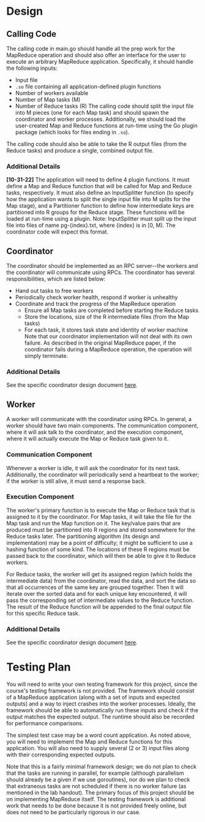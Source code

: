 # Design
## Calling Code
The calling code in main.go should handle all the prep work for the MapReduce
operation and should also offer an interface for the user to execute an 
arbitrary MapReduce application. Specifically, it should handle the following
inputs:
- Input file
- `.so` file containing all application-defined plugin functions
- Number of workers available
- Number of Map tasks (M)
- Number of Reduce tasks (R)
The calling code should split the input file into M pieces (one for each Map
task) and should spawn the coordinator and worker processes. Additionally, we
should load the user-created Map and Reduce functions at run-time using the Go
plugin package (which looks for files ending in `.so`). 

The calling code should also be able to take the R output files (from the
Reduce tasks) and produce a single, combined output file. 

### Additional Details
**[10-31-22]**
The application will need to define 4 plugin functions. It must define a Map and 
Reduce function that will be called for Map and Reduce tasks, respectively. It 
must also define an InputSplitter function (to specify how the application wants 
to split the single input file into M splits for the Map stage), and a Partitioner
function to define how intermediate keys are partitioned into R groups for the
Reduce stage. These functions will be loaded at run-time using a plugin. Note:
InputSplitter must split up the input file into files of name pg-{index}.txt,
where {index} is in [0, M). The coordinator code will expect this format. 

## Coordinator
The coordinator should be implemented as an RPC server--the workers and the 
coordinator will communicate using RPCs. The coordinator has several
responsibilities, which are listed below:
- Hand out tasks to free workers
- Periodically check worker health, respond if worker is unhealthy
- Coordinate and track the progress of the MapReduce operation
    - Ensure all Map tasks are completed before starting the Reduce tasks
    - Store the locations, size of the R intermediate files (from the Map tasks)
    - For each task, it stores task state and identity of worker machine
Note that our coordinator implementation will not deal with its own failure. 
As described in the original MapReduce paper, if the coordinator fails during a
MapReduce operation, the operation will simply terminate. 

### Additional Details
See the specific coordinator design document [here](coordinator-design.md).

## Worker
A worker will communicate with the coordinator using RPCs. In general, a worker
should have two main components. The communication component, where it will ask
talk to the coordinator, and the execution component, where it will actually
execute the Map or Reduce task given to it. 

### Communication Component
Whenever a worker is idle, it will ask the coordinator for its next task. 
Additionally, the coordinator will periodically send a heartbeat to the worker;
if the worker is still alive, it must send a response back.

### Execution Component
The worker's primary function is to execute the Map or Reduce task that is
assigned to it by the coordinator. For Map tasks, it will take the file for 
the Map task and run the Map function on it. The key/value pairs that are
produced must be partitioned into R regions and stored somewhere for the Reduce 
tasks later. The partitioning algorithm (its design and implementation) may be 
a point of difficulty; it might be sufficient to use a hashing function of some
kind. The locations of these R regions must be passed back to the coordinator,
which will then be able to give it to Reduce workers. 

For Reduce tasks, the worker will get its assigned region (which holds the 
intermediate data) from the coordinator, read the data, and sort the data so
that all occurrences of the same key are grouped together. Then it will iterate
over the sorted data and for each unique key encountered, it will pass the 
corresponding set of intermediate values to the Reduce function. The result of 
the Reduce function will be appended to the final output file for this specific
Reduce task. 

### Additional Details
See the specific coordinator design document [here](worker-design.md).

# Testing Plan
You will need to write your own testing framework for this project, since the 
course's testing framework is not provided. The framework should consist of a
MapReduce application (along with a set of inputs and expected outputs) and a 
way to inject crashes into the worker processes. Ideally, the framework should
be able to automatically run these inputs and check if the output matches the
expected output. The runtime should also be recorded for performance comparisons.

The simplest test case may be a word count application. As noted above, you will 
need to implement the Map and Reduce functions for this application. You will 
also need to supply several (2 or 3) input files along with their corresponding 
expected outputs. 

Note that this is a fairly minimal framework design; we do not plan to check 
that the tasks are running in parallel, for example (although parallelism should 
already be a given if we use goroutines), nor do we plan to check that 
extraneous tasks are not scheduled if there is no worker failure (as mentioned
in the lab handout). The primary focus of this project should be on implementing
MapReduce itself. The testing framework is additional work that needs to be done
because it is not provided freely online, but does not need to be particularly 
rigorous in our case. 
